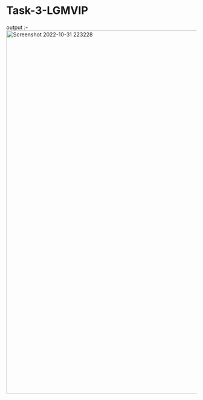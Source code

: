 # Task-3-LGMVIP

output :- 
<img width="960" alt="Screenshot 2022-10-31 223228" src="https://user-images.githubusercontent.com/87241497/199066107-7e684c07-7375-4983-ac67-b69a9bd4a669.png">
